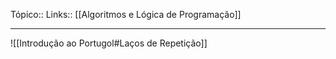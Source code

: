 Tópico::
Links:: [[Algoritmos e Lógica de Programação]]

---
![[Introdução ao Portugol#Laços de Repetição]]